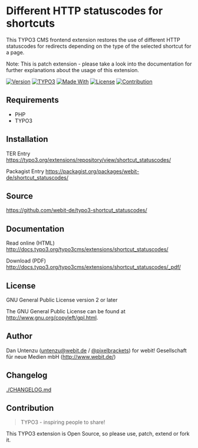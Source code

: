 # Different HTTP statuscodes for shortcuts

This TYPO3 CMS frontend extension restores the use of different 
HTTP statuscodes for redirects depending on the type of the selected 
shortcut for a page.

Note: This is patch extension - please take a look into the documentation
for further explanations about the usage of this extension.

[![Version](https://img.shields.io/packagist/v/webit-de/shortcut_statuscodes.svg?style=flat-square)](https://packagist.org/packages/webit-de/shortcut_statuscodes/)
[![TYPO3](https://img.shields.io/badge/TYPO3-extension-orange.svg?style=flat-square)](https://extensions.typo3.org/extension/shortcut_statuscodes/)
[![Made With](https://img.shields.io/badge/made_with-php-blue?style=flat-square)](https://github.com/webit-de/typo3-shortcut_statuscodes/#requirements)
[![License](https://img.shields.io/badge/license-gpl--2.0--or--later-blue.svg?style=flat-square)](https://spdx.org/licenses/GPL-2.0-or-later.html)
[![Contribution](https://img.shields.io/badge/contributions_welcome-brightgreen.svg?labelColor=brightgreen&style=flat-square)](https://gitlab.com/pixelbrackets/html5-mini-template/-/blob/master/CONTRIBUTING.md)

## Requirements

- PHP
- TYPO3

## Installation

TER Entry https://typo3.org/extensions/repository/view/shortcut_statuscodes/

Packagist Entry https://packagist.org/packages/webit-de/shortcut_statuscodes/

## Source

https://github.com/webit-de/typo3-shortcut_statuscodes/

## Documentation

Read online (HTML) http://docs.typo3.org/typo3cms/extensions/shortcut_statuscodes/

Download (PDF) http://docs.typo3.org/typo3cms/extensions/shortcut_statuscodes/_pdf/

## License

GNU General Public License version 2 or later

The GNU General Public License can be found at http://www.gnu.org/copyleft/gpl.html.

## Author

Dan Untenzu (<untenzu@webit.de> / [@pixelbrackets](https://github.com/pixelbrackets))
for webit! Gesellschaft für neue Medien mbH (http://www.webit.de/)

## Changelog

[./CHANGELOG.md](CHANGELOG.md)

## Contribution

> TYPO3 - inspiring people to share!

This TYPO3 extension is Open Source, so please use, patch, extend or fork it.
